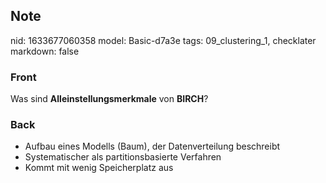 ## Note
nid: 1633677060358
model: Basic-d7a3e
tags: 09_clustering_1, checklater
markdown: false

### Front
Was sind <b>Alleinstellungsmerkmale</b> von <b>BIRCH</b>?

### Back
<ul><li>Aufbau eines Modells (Baum), der Datenverteilung beschreibt</li><li>Systematischer als partitionsbasierte Verfahren</li><li>Kommt mit wenig Speicherplatz aus</li></ul>
